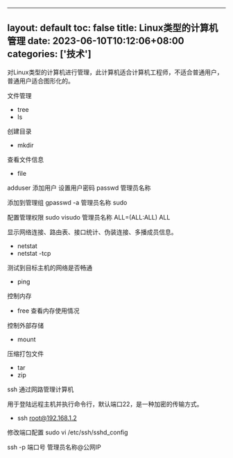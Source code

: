 
---
layout: default
toc: false
title: Linux类型的计算机管理
date:  2023-06-10T10:12:06+08:00
categories: ['技术']
---

对Linux类型的计算机进行管理，此计算机适合计算机工程师，不适合普通用户，普通用户适合图形化的。

<!--more-->

文件管理
- tree  
- ls

创建目录
- mkdir 

查看文件信息
- file

adduser 添加用户
设置用户密码
passwd 管理员名称

添加到管理组
gpasswd -a 管理员名称 sudo

配置管理权限
sudo visudo 
管理员名称 ALL=(ALL:ALL) ALL

显示网络连接、路由表、接口统计、伪装连接、多播成员信息。
- netstat
- netstat -tcp

测试到目标主机的网络是否畅通
- ping 

 控制内存
- free 查看内存使用情况

 控制外部存储
- mount

 压缩打包文件
- tar 
- zip

ssh 通过网路管理计算机

用于登陆远程主机并执行命令行，默认端口22，是一种加密的传输方式。

- ssh root@192.168.1.2

修改端口配置
sudo vi /etc/ssh/sshd_config

ssh -p 端口号 管理员名称@公网IP